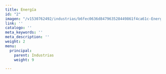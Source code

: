 ```yaml
---
title: Energía
id: "2"
imagen: "/v1530762492/industrias/b6fec0636d847963528449861f4ca61c-Energy.jpg"
link: ''
catalogo: ''
meta_keywords: ''
meta_description: ''
weight: 2
menu:
  principal:
    parent: Industrias
    weight: 9

---
```

